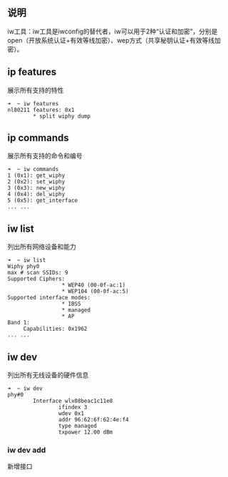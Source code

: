 ## 说明
iw工具：iw工具是iwconfig的替代者，iw可以用于2种“认证和加密”，分别是open（开放系统认证+有效等线加密）、wep方式（共享秘钥认证+有效等线加密）。

## ip features
展示所有支持的特性

``` shell
➜  ~ iw features
nl80211 features: 0x1
        * split wiphy dump
```


## ip commands 
展示所有支持的命令和编号

``` shell
➜  ~ iw commands
1 (0x1): get_wiphy
2 (0x2): set_wiphy
3 (0x3): new_wiphy
4 (0x4): del_wiphy
5 (0x5): get_interface
... ...
```

## iw list
列出所有网络设备和能力

``` shell
➜  ~ iw list
Wiphy phy0
max # scan SSIDs: 9
Supported Ciphers:
                 * WEP40 (00-0f-ac:1)
                 * WEP104 (00-0f-ac:5)
Supported interface modes:          
                 * IBSS
                 * managed
                 * AP
Band 1:
     Capabilities: 0x1962
... ...     
```


## iw dev
列出所有无线设备的硬件信息

``` shell
➜  ~ iw dev
phy#0
        Interface wlx08beac1c11e8
                ifindex 3
                wdev 0x1
                addr 96:62:6f:62:4e:f4
                type managed
                txpower 12.00 dBm
```

### iw dev add 
新增接口 